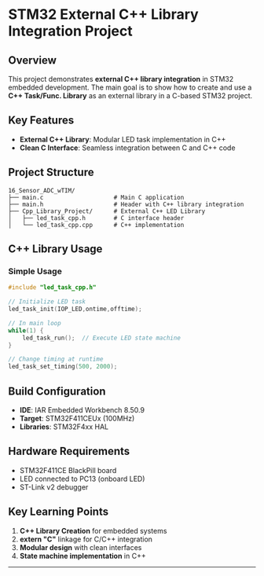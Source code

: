 # STM32 External C++ Library Integration Project

## Overview

This project demonstrates **external C++ library integration** in STM32 embedded development. The main goal is to show how to create and use a **C++ Task/Func. Library** as an external library in a C-based STM32 project.

## Key Features

- **External C++ Library**: Modular LED task implementation in C++
- **Clean C Interface**: Seamless integration between C and C++ code

## Project Structure

```
16_Sensor_ADC_wTIM/
├── main.c                    # Main C application
├── main.h                    # Header with C++ library integration
├── Cpp_Library_Project/      # External C++ LED Library
│   ├── led_task_cpp.h        # C interface header
│   └── led_task_cpp.cpp      # C++ implementation
```

## C++ Library Usage

### Simple Usage
```c
#include "led_task_cpp.h"

// Initialize LED task 
led_task_init(IOP_LED,ontime,offtime);

// In main loop
while(1) {
    led_task_run();  // Execute LED state machine
}

// Change timing at runtime
led_task_set_timing(500, 2000);
```

## Build Configuration

- **IDE**: IAR Embedded Workbench 8.50.9
- **Target**: STM32F411CEUx (100MHz)
- **Libraries**: STM32F4xx HAL

## Hardware Requirements

- STM32F411CE BlackPill board
- LED connected to PC13 (onboard LED)
- ST-Link v2 debugger

## Key Learning Points

1. **C++ Library Creation** for embedded systems
2. **extern "C"** linkage for C/C++ integration  
3. **Modular design** with clean interfaces
4. **State machine implementation** in C++
---
